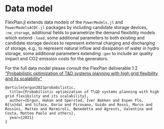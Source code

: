 # Data model

FlexPlan.jl extends data models of the ```PowerModels.jl``` and ```PowerModelsACDC.jl``` packages by including candidate storage devices, ```:ne_storage```, additional fields to parametrize the demand flexibility models which extend ```:load```, some additional parameters to both existing and candidate storage devices to represent external charging and discharging of storage, e.g., to represent natural inflow and dissipation of water in hydro storage, some additional parameters extending ```:gen``` to include air quality impact and  CO2 emission costs for the generators.

For the full data model please consult the FlexPlan deliverable 1.2 ["Probabilistic optimization of T&D systems planning with high grid flexibility and its scalability"](https://flexplan-project.eu/wp-content/uploads/2022/08/D1.2_20220801_V2.0.pdf)

```
@article{ergun2021probabilistic,
  title={Probabilistic optimization of T\&D systems planning with high grid flexibility and its scalability},
  author={Ergun, Hakan and Sperstad, Iver Bakken and Espen Flo, B{\o}dal and Siface, Dario and Pirovano, Guido and Rossi, Marco and Rossini, Matteo and Marmiroli, Benedetta and Agresti, Valentina and Costa, Matteo Paolo and others},
  year={2021}
}
```